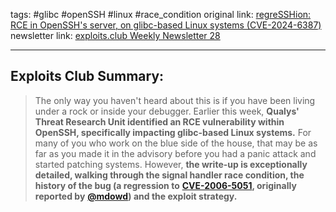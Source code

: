 tags: #glibc #openSSH #linux #race_condition
original link:  [regreSSHion: RCE in OpenSSH's server, on glibc-based Linux systems (CVE-2024-6387)](https://www.qualys.com/2024/07/01/cve-2024-6387/regresshion.txt?ref=blog.exploits.club)
newsletter link: [exploits.club Weekly Newsletter 28](https://blog.exploits.club/exploits-club-weekly-newsletter-28/)  

---
## Exploits Club Summary:
> The only way you haven't heard about this is if you have been living under a rock or inside your debugger. Earlier this week, **Qualys' Threat Research Unit identified an RCE vulnerability within OpenSSH, specifically impacting glibc-based Linux systems.** For many of you who work on the blue side of the house, that may be as far as you made it in the advisory before you had a panic attack and started patching systems. However, **the write-up is exceptionally detailed, walking through the signal handler race condition, the history of the bug (a regression to** [**CVE-2006-5051**](https://nvd.nist.gov/vuln/detail/CVE-2006-5051?ref=blog.exploits.club)**, originally reported by** [**@mdowd**](https://twitter.com/mdowd?ref=blog.exploits.club)**) and the exploit strategy.**